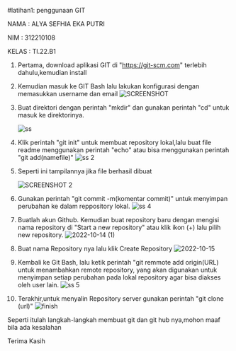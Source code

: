 #latihan1: penggunaan GIT

NAMA    : ALYA SEFHIA EKA PUTRI

NIM     : 312210108

KELAS   : TI.22.B1

1. Pertama, download aplikasi GIT di "https://git-scm.com" terlebih dahulu,kemudian install

2. Kemudian masuk ke GIT Bash lalu lakukan konfigurasi dengan memasukkan username dan email
![SCREENSHOT](https://user-images.githubusercontent.com/115520278/195978317-964d4d93-bc2e-4825-bf75-beaf6f6771ff.PNG)

3. Buat direktori dengan perintah "mkdir" dan gunakan perintah "cd" untuk masuk ke direktorinya.

   ![ss](https://user-images.githubusercontent.com/115520278/195978419-467be80e-130a-4550-bd18-c35f08951c19.PNG)

4. Klik perintah "git init" untuk membuat repository lokal,lalu buat file readme menggunakan perintah "echo" atau bisa menggunakan perintah "git add(namefile)"
![ss 2](https://user-images.githubusercontent.com/115520278/195978468-dcd0928a-dbaf-4377-9437-9c513f6be765.PNG)

5. Seperti ini tampilannya jika file berhasil dibuat

   ![SCREENSHOT 2](https://user-images.githubusercontent.com/115520278/195978550-f69408fd-6157-4a97-ba4a-8a88d4f3af6c.PNG)

6. Gunakan perintah "git commit -m(komentar commit)" untuk menyimpan perubahan ke dalam reppository lokal.
![ss 4](https://user-images.githubusercontent.com/115520278/195978595-bbf1f4b4-97dd-4055-9be6-43bbf550f0d8.PNG)

7. Buatlah akun Github. Kemudian buat repository baru dengan mengisi nama repository di "Start a new repository" atau klik ikon (+) lalu pilih new repository.
![2022-10-14 (1)](https://user-images.githubusercontent.com/115520278/195978701-35d0d258-e95c-46be-8bdc-16baca40aad2.png)

8. Buat nama Repository nya lalu klik Create Repository
![2022-10-15](https://user-images.githubusercontent.com/115520278/195978824-1c3054f8-9904-4171-a334-625d68696f24.png)

9. Kembali ke Git Bash, lalu ketik perintah "git remmote add origin(URL) untuk menambahkan remote repository, yang akan digunakan untuk menyimpan setiap perubahan pada lokal repository agar bisa diakses oleh user lain.
![ss 5](https://user-images.githubusercontent.com/115520278/195978860-28e3ab0c-2639-471b-9fac-605aaae56d53.PNG)

10. Terakhir,untuk menyalin Repository server gunakan perintah "git clone (url)"
![finish](https://user-images.githubusercontent.com/115520278/195979013-065aef0a-588b-4649-b45b-fb3ab151e056.PNG)

Seperti itulah langkah-langkah membuat git dan git hub nya,mohon maaf bila ada kesalahan

Terima Kasih
